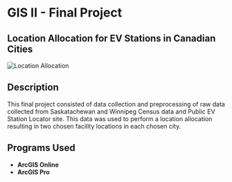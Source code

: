 <h1>GIS II - Final Project </h1>

<h2> Location Allocation for EV Stations in Canadian Cities </h2>
<img src="https://imgur.com/DZ1u2lb" height "80%" width "80%" alt="Location Allocation"/> 

<h2>Description</h2>
This final project consisted of data collection and preprocessing of raw data collected from Saskatachewan and Winnipeg Census data and Public EV Station Locator site. This data was used to perform a location allocation resulting in two chosen facility locations in each chosen city. 
<br />


<h2> Programs Used </h2>

- <b>ArcGIS Online</b> 
- <b>ArcGIS Pro</b>

